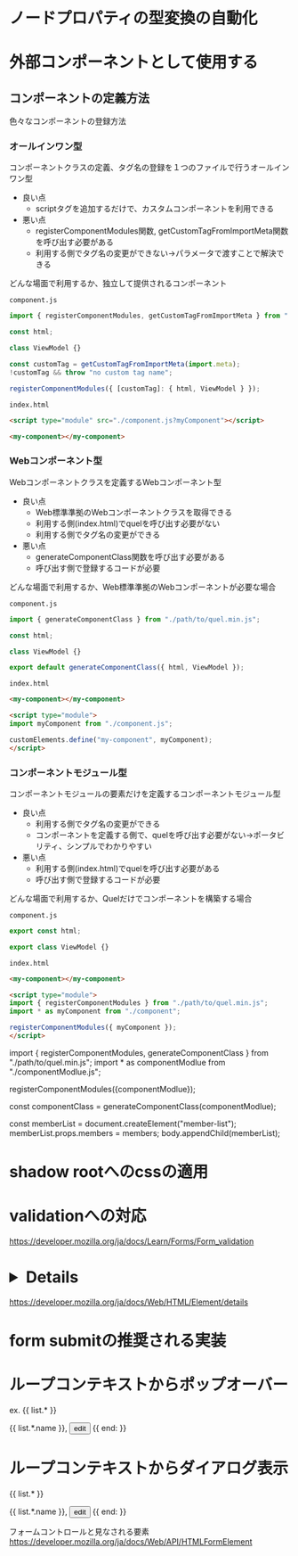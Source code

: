 
# ノードプロパティの型変換の自動化

# 外部コンポーネントとして使用する
## コンポーネントの定義方法
色々なコンポーネントの登録方法

### オールインワン型
コンポーネントクラスの定義、タグ名の登録を１つのファイルで行うオールインワン型

* 良い点
  * scriptタグを追加するだけで、カスタムコンポーネントを利用できる
* 悪い点
  * registerComponentModules関数, getCustomTagFromImportMeta関数を呼び出す必要がある
  * 利用する側でタグ名の変更ができない→パラメータで渡すことで解決できる

どんな場面で利用するか、独立して提供されるコンポーネント

`component.js`
```js
import { registerComponentModules, getCustomTagFromImportMeta } from "./path/to/quel.min.js";

const html;

class ViewModel {}

const customTag = getCustomTagFromImportMeta(import.meta);
!customTag && throw "no custom tag name";

registerComponentModules({ [customTag]: { html, ViewModel } });
```

`index.html`
```html
<script type="module" src="./component.js?myComponent"></script>

<my-component></my-component>
```

### Webコンポーネント型
Webコンポーネントクラスを定義するWebコンポーネント型
* 良い点
  * Web標準準拠のWebコンポーネントクラスを取得できる
  * 利用する側(index.html)でquelを呼び出す必要がない
  * 利用する側でタグ名の変更ができる
* 悪い点
  * generateComponentClass関数を呼び出す必要がある
  * 呼び出す側で登録するコードが必要

どんな場面で利用するか、Web標準準拠のWebコンポーネントが必要な場合

`component.js`
```js
import { generateComponentClass } from "./path/to/quel.min.js";

const html;

class ViewModel {}

export default generateComponentClass({ html, ViewModel });
```

`index.html`
```html
<my-component></my-component>

<script type="module">
import myComponent from "./component.js";

customElements.define("my-component", myComponent);
</script>
```

### コンポーネントモジュール型
コンポーネントモジュールの要素だけを定義するコンポーネントモジュール型
* 良い点
  * 利用する側でタグ名の変更ができる
  * コンポーネントを定義する側で、quelを呼び出す必要がない→ポータビリティ、シンプルでわかりやすい
* 悪い点
  * 利用する側(index.html)でquelを呼び出す必要がある
  * 呼び出す側で登録するコードが必要

どんな場面で利用するか、Quelだけでコンポーネントを構築する場合

`component.js`
```js
export const html;

export class ViewModel {}

```

`index.html`
```html
<my-component></my-component>

<script type="module">
import { registerComponentModules } from "./path/to/quel.min.js";
import * as myComponent from "./component";

registerComponentModules({ myComponent });
</script>
```


import { registerComponentModules, generateComponentClass } from "./path/to/quel.min.js";
import * as componentModlue from "./componentModlue.js";

registerComponentModules({componentModlue});

const componentClass = generateComponentClass(componentModlue);





const memberList = document.createElement("member-list");
memberList.props.members = members;
body.appendChild(memberList);

# shadow rootへのcssの適用

# validationへの対応
https://developer.mozilla.org/ja/docs/Learn/Forms/Form_validation

# <details>: 詳細折りたたみ要素への対応
https://developer.mozilla.org/ja/docs/Web/HTML/Element/details

# form submitの推奨される実装

# ループコンテキストからポップオーバー
ex.
{{ list.* }}
  <div>{{ list.*.name }}, <button type="button" popovertarget="detail-edit">edit</button>
{{ end: }}
<detail-edit id="detail-edit" data-bind="props.name:list.*.name"></detail-edit>

# ループコンテキストからダイアログ表示
{{ list.* }}
  <div>{{ list.*.name }}, <button type="button" invoketarget="detail-edit" invokeaction="open">edit</button>
{{ end: }}
<dialog is="detail-edit" id="detail-edit" data-bind="props.name:list.*.name"></dialog>

フォームコントロールと見なされる要素
https://developer.mozilla.org/ja/docs/Web/API/HTMLFormElement

